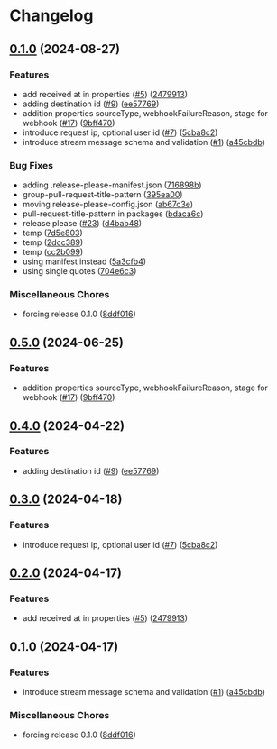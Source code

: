 # Changelog

## [0.1.0](https://github.com/rudderlabs/rudder-schemas/compare/rudder-schemas-v0.5.0...rudder-schemas-v0.1.0) (2024-08-27)


### Features

* add received at in properties ([#5](https://github.com/rudderlabs/rudder-schemas/issues/5)) ([2479913](https://github.com/rudderlabs/rudder-schemas/commit/2479913eee5ea4350cf9f70b83eda47614535a32))
* adding destination id ([#9](https://github.com/rudderlabs/rudder-schemas/issues/9)) ([ee57769](https://github.com/rudderlabs/rudder-schemas/commit/ee5776901487b123808416f9fc0c06eef5615a53))
* addition properties sourceType, webhookFailureReason, stage for webhook ([#17](https://github.com/rudderlabs/rudder-schemas/issues/17)) ([9bff470](https://github.com/rudderlabs/rudder-schemas/commit/9bff4703d06a1b7c2a02abdb08ea9aeeb9afce67))
* introduce request ip, optional user id ([#7](https://github.com/rudderlabs/rudder-schemas/issues/7)) ([5cba8c2](https://github.com/rudderlabs/rudder-schemas/commit/5cba8c25928b6345ea5441607ecb5d641c501c86))
* introduce stream message schema and validation ([#1](https://github.com/rudderlabs/rudder-schemas/issues/1)) ([a45cbdb](https://github.com/rudderlabs/rudder-schemas/commit/a45cbdb5acbaec4fba5ebc68c1ebb9c8fd19c711))


### Bug Fixes

* adding .release-please-manifest.json ([716898b](https://github.com/rudderlabs/rudder-schemas/commit/716898b1d144be46bc01bd0ab9e93ddbe06d3e0a))
* group-pull-request-title-pattern ([395ea00](https://github.com/rudderlabs/rudder-schemas/commit/395ea00c3fa7504b0c6d9eb4b21626bac204bc30))
* moving release-please-config.json ([ab67c3e](https://github.com/rudderlabs/rudder-schemas/commit/ab67c3e841270dc08b9b2adecf22827e267e2baf))
* pull-request-title-pattern in packages ([bdaca6c](https://github.com/rudderlabs/rudder-schemas/commit/bdaca6ccc3393cfa016a31e12e31ba8ae9b8b4f6))
* release please ([#23](https://github.com/rudderlabs/rudder-schemas/issues/23)) ([d4bab48](https://github.com/rudderlabs/rudder-schemas/commit/d4bab482ee32f083edb62dfd12a881146207326b))
* temp ([7d5e803](https://github.com/rudderlabs/rudder-schemas/commit/7d5e803b585fbfe25d94af3dcda8b205a53cd7cd))
* temp ([2dcc389](https://github.com/rudderlabs/rudder-schemas/commit/2dcc3898592a527019bf4683cd009a5950f376f9))
* temp ([cc2b099](https://github.com/rudderlabs/rudder-schemas/commit/cc2b099a254814d56086c7252e57f93760eaa6dd))
* using manifest instead ([5a3cfb4](https://github.com/rudderlabs/rudder-schemas/commit/5a3cfb41ce6a411d578b7755bb6e5c95f7750ebf))
* using single quotes ([704e6c3](https://github.com/rudderlabs/rudder-schemas/commit/704e6c36d56b64395309ccf35a064327ecd7854e))


### Miscellaneous Chores

* forcing release 0.1.0 ([8ddf016](https://github.com/rudderlabs/rudder-schemas/commit/8ddf0162d8c7b3b7c1cffe07bb1d325f9920c3c5))

## [0.5.0](https://github.com/rudderlabs/rudder-schemas/compare/v0.4.0...v0.5.0) (2024-06-25)


### Features

* addition properties sourceType, webhookFailureReason, stage for webhook ([#17](https://github.com/rudderlabs/rudder-schemas/issues/17)) ([9bff470](https://github.com/rudderlabs/rudder-schemas/commit/9bff4703d06a1b7c2a02abdb08ea9aeeb9afce67))

## [0.4.0](https://github.com/rudderlabs/rudder-schemas/compare/v0.3.0...v0.4.0) (2024-04-22)


### Features

* adding destination id ([#9](https://github.com/rudderlabs/rudder-schemas/issues/9)) ([ee57769](https://github.com/rudderlabs/rudder-schemas/commit/ee5776901487b123808416f9fc0c06eef5615a53))

## [0.3.0](https://github.com/rudderlabs/rudder-schemas/compare/v0.2.0...v0.3.0) (2024-04-18)


### Features

* introduce request ip, optional user id ([#7](https://github.com/rudderlabs/rudder-schemas/issues/7)) ([5cba8c2](https://github.com/rudderlabs/rudder-schemas/commit/5cba8c25928b6345ea5441607ecb5d641c501c86))

## [0.2.0](https://github.com/rudderlabs/rudder-schemas/compare/v0.1.0...v0.2.0) (2024-04-17)


### Features

* add received at in properties ([#5](https://github.com/rudderlabs/rudder-schemas/issues/5)) ([2479913](https://github.com/rudderlabs/rudder-schemas/commit/2479913eee5ea4350cf9f70b83eda47614535a32))

## 0.1.0 (2024-04-17)


### Features

* introduce stream message schema and validation ([#1](https://github.com/rudderlabs/rudder-schemas/issues/1)) ([a45cbdb](https://github.com/rudderlabs/rudder-schemas/commit/a45cbdb5acbaec4fba5ebc68c1ebb9c8fd19c711))


### Miscellaneous Chores

* forcing release 0.1.0 ([8ddf016](https://github.com/rudderlabs/rudder-schemas/commit/8ddf0162d8c7b3b7c1cffe07bb1d325f9920c3c5))
